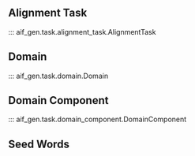 ## Alignment Task

::: aif_gen.task.alignment_task.AlignmentTask

## Domain

::: aif_gen.task.domain.Domain

## Domain Component

::: aif_gen.task.domain_component.DomainComponent

## Seed Words
